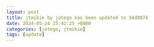 ```yaml
---
layout: post
title: jtmikie by jotego has been updated to 94d0874
date: 2024-05-24 15:42:25 +0000
categories: [jotego, jtmikie]
tags: [update]
---
```


